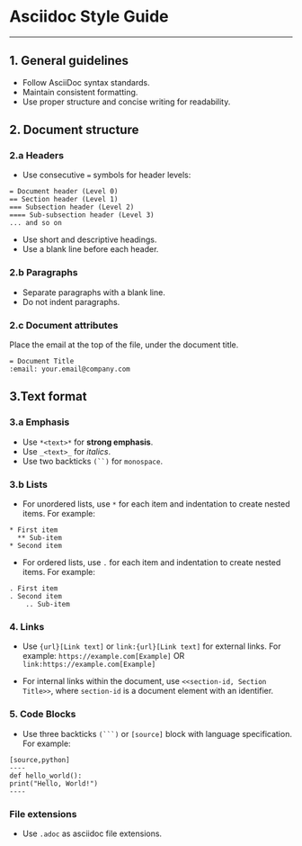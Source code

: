 # Asciidoc Style Guide

----

## 1. General guidelines

* Follow AsciiDoc syntax standards.
* Maintain consistent formatting.
* Use proper structure and concise writing for readability.

## 2. Document structure

### 2.a Headers
* Use consecutive `=` symbols for header levels:
```
= Document header (Level 0)
== Section header (Level 1)
=== Subsection header (Level 2)
==== Sub-subsection header (Level 3)
... and so on
```
* Use short and descriptive headings.
* Use a blank line before each header.

### 2.b Paragraphs
* Separate paragraphs with a blank line.
* Do not indent paragraphs.

### 2.c Document attributes
Place the email at the top of the file, under the document title.
```
= Document Title
:email: your.email@company.com
```

## 3.Text format

### 3.a Emphasis
* Use `*<text>*` for **strong emphasis**.
* Use `_<text>_` for _italics_.
* Use two backticks `(``)` for `monospace`.

### 3.b Lists
* For unordered lists, use `*` for each item and indentation to create nested items. For example:
```
* First item
  ** Sub-item
* Second item
```
* For ordered lists, use `.` for each item and indentation to create nested items. For example:
```
. First item
. Second item
    .. Sub-item
```

### 4. Links
* Use `{url}[Link text]` or `link:{url}[Link text]` for external links.
For example:
`https://example.com[Example]` OR `link:https://example.com[Example]`

* For internal links within the document, use `<<section-id, Section Title>>`, where `section-id` is a document element with an identifier.

### 5. Code Blocks

* Use three backticks `(```)` or `[source]` block with language specification.
For example:
```
[source,python]
----
def hello_world():
print("Hello, World!")
----
```

### File extensions

* Use `.adoc` as asciidoc file extensions.
